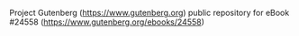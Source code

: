 Project Gutenberg (https://www.gutenberg.org) public repository for eBook #24558 (https://www.gutenberg.org/ebooks/24558)
